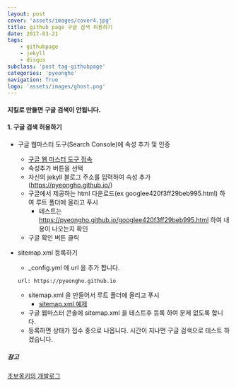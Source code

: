 ```yaml
---
layout: post
cover: 'assets/images/cover4.jpg'
title: github page 구글 검색 허용하기
date: 2017-03-21
tags: 
    - githubpage
    - jekyll
    - disqus
subclass: 'post tag-githubpage'
categories: 'pyeongho'
navigation: True
logo: 'assets/images/ghost.png'    
---
```



#### 지킬로 만들면 구글 검색이 안됩니다.  

#### 1. 구글 검색 허용하기
  - 구글 웹마스터 도구(Search Console)에 속성 추가 및 인증
    - [구글 웹 마스터 도구 접속](https://www.google.com/webmasters/tools/home?hl=ko)
    - 속성추가 버튼을 선택
    - 자신의 jekyll 블로그 주소를 입력하여 속성 추가 (https://pyeongho.github.io/)
    - 구글에서 제공하는 html 다운로드(ex googlee420f3ff29beb995.html) 하여 루트 폴더에 올리고 푸시 
      - 테스트는 https://pyeongho.github.io/googlee420f3ff29beb995.html 하여 내용이 나오는지 확인
    - 구글 확인 버튼 클릭

  - sitemap.xml 등록하기 
    - _config.yml 에 url 을 추가 합니다.
    ```
    url: https://pyeongho.github.io
    ```
    - sitemap.xml 을 만들어서 루트 폴더에 올리고 푸시
      - [sitemap.xml 예제](https://github.com/pyeongho/pyeongho.github.io/blob/master/sitemap.xml)
    - 구글 웹마스터 콘솔에 sitemap.xml 을 테스트후 등록 하여 문제 없도록 합니다.
    - 등록하면 상태가 접수 중으로 나옵니다. 시간이 지나면 구글 검색으로 테스트 하겠습니다. 


##### 참고
[초보몽키의 개발로그](https://wayhome25.github.io/etc/2017/02/20/google-search-sitemap-jekyll/)
